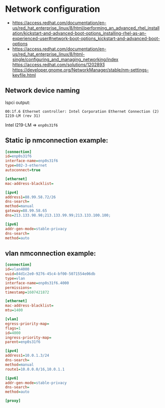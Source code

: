 # Network configuration

 * https://access.redhat.com/documentation/en-us/red_hat_enterprise_linux/8/html/performing_an_advanced_rhel_installation/kickstart-and-advanced-boot-options_installing-rhel-as-an-experienced-user#network-boot-options_kickstart-and-advanced-boot-options
 * https://access.redhat.com/documentation/en-us/red_hat_enterprise_linux/8/html-single/configuring_and_managing_networking/index
https://access.redhat.com/solutions/1202893
https://developer.gnome.org/NetworkManager/stable/nm-settings-keyfile.html


## Network device naming

lspci output:
```
00:1f.6 Ethernet controller: Intel Corporation Ethernet Connection (2) I219-LM (rev 31)
```

Intel I219-LM => `enp0s31f6`

## Static ip nmconnection example:
```ini
[connection]
id=enp0s31f6
interface-name=enp0s31f6
type=802-3-ethernet
autoconnect=true

[ethernet]
mac-address-blacklist=

[ipv4]
address1=88.99.58.72/26
dns-search=
method=manual
gateway=88.99.58.65
dns=213.133.98.98;213.133.99.99;213.133.100.100;

[ipv6]
addr-gen-mode=stable-privacy
dns-search=
method=auto
```

## vlan nmconnection example:
```ini
[connection]
id=vlan4000
uuid=84d1c2e0-9276-45c4-bf00-5071554e06db
type=vlan
interface-name=enp0s31f6.4000
permissions=
timestamp=1607421872

[ethernet]
mac-address-blacklist=
mtu=1400

[vlan]
egress-priority-map=
flags=1
id=4000
ingress-priority-map=
parent=enp0s31f6

[ipv4]
address1=10.0.1.3/24
dns-search=
method=manual
route1=10.0.0.0/16,10.0.1.1

[ipv6]
addr-gen-mode=stable-privacy
dns-search=
method=auto

[proxy]
```
